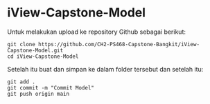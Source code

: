 # iView-Capstone-Model

Untuk melakukan upload ke repository Github sebagai berikut:
```
git clone https://github.com/CH2-PS468-Capstone-Bangkit/iView-Capstone-Model.git
cd iView-Capstone-Model
```
Setelah itu buat dan simpan ke dalam folder tersebut dan setelah itu:
```
git add .
git commit -m "Commit Model"
git push origin main
```
